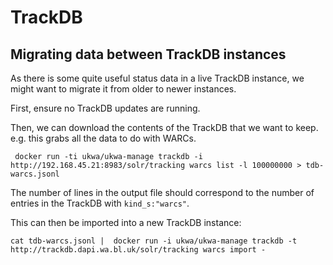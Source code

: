TrackDB
=======


## Migrating data between TrackDB instances

As there is some quite useful status data in a live TrackDB instance, we might want to migrate it from older to newer instances.

First, ensure no TrackDB updates are running.

Then, we can download the contents of the TrackDB that we want to keep. e.g. this grabs all the data to do with WARCs.

     docker run -ti ukwa/ukwa-manage trackdb -i http://192.168.45.21:8983/solr/tracking warcs list -l 100000000 > tdb-warcs.jsonl

The number of lines in the output file should correspond to the number of entries in the TrackDB with `kind_s:"warcs"`.

This can then be imported into a new TrackDB instance:

    cat tdb-warcs.jsonl |  docker run -i ukwa/ukwa-manage trackdb -t http://trackdb.dapi.wa.bl.uk/solr/tracking warcs import -
